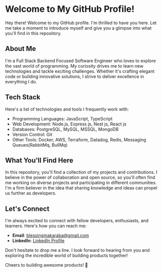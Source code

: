 # Welcome to My GitHub Profile!

Hey there! Welcome to my GitHub profile. I'm thrilled to have you here. Let me take a moment to introduce myself and give you a glimpse into what you'll find in this repository.

## About Me

I'm a Full Stack Backend Focused Software Engineer who loves to explore the vast world of programming. My curiosity drives me to learn new technologies and tackle exciting challenges. Whether it's crafting elegant code or building innovative solutions, I strive to deliver excellence in everything I do.

## Tech Stack

Here's a list of technologies and tools I frequently work with:

- Programming Languages: JavaScript, TypeScript
- Web Development: Node.js, Express js, Nest js, React js
- Databases: PostgreSQL, MySQL, MSSQL, MongoDB
- Version Control: Git
- Other Tools: Docker, AWS, Terraform, Datadog, Redis, Messaging Queues(RabbitMq, BullMq)

## What You'll Find Here

In this repository, you'll find a collection of my projects and contributions. I believe in the power of collaboration and open source, so you'll often find me working on diverse projects and participating in different communities. I'm a firm believer in the idea that sharing knowledge and ideas can propel us further as developers.

## Let's Connect

I'm always excited to connect with fellow developers, enthusiasts, and learners. Here's how you can reach me:

- **Email**: [blessingmakaraba@gmail.com](mailto:blessingmakaraba@gmail.com)
- **LinkedIn**: [LinkedIn Profile](https://www.linkedin.com/in/blessing-makaraba-85329215a/)

Don't hesitate to drop me a line. I look forward to hearing from you and exploring the incredible world of building products together!

Cheers to building awesome products! 🚀
